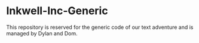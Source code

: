 # Inkwell-Inc-Generic
 This repository is reserved for the generic code of our text adventure and is managed by Dylan and Dom.

